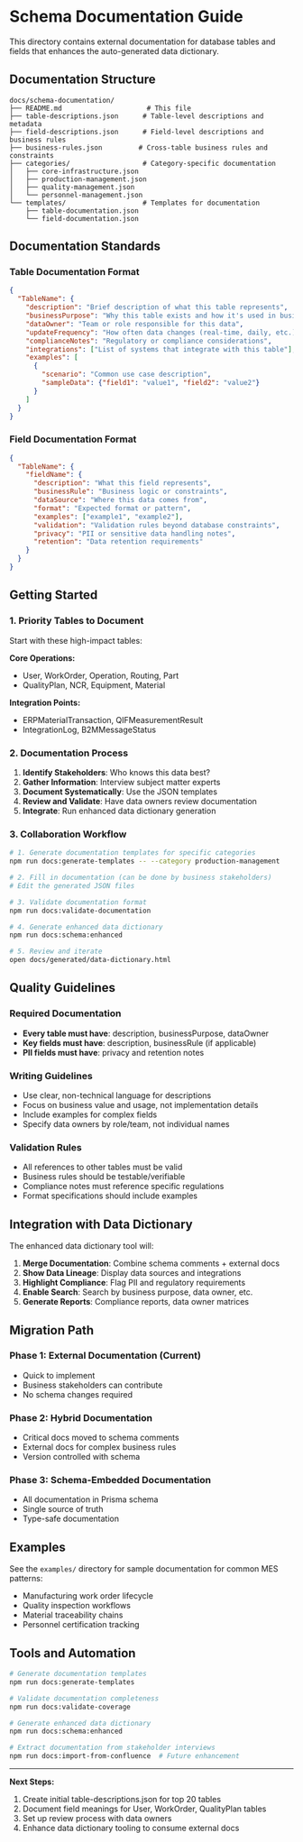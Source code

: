 # Schema Documentation Guide

This directory contains external documentation for database tables and fields that enhances the auto-generated data dictionary.

## Documentation Structure

```
docs/schema-documentation/
├── README.md                     # This file
├── table-descriptions.json      # Table-level descriptions and metadata
├── field-descriptions.json      # Field-level descriptions and business rules
├── business-rules.json         # Cross-table business rules and constraints
├── categories/                  # Category-specific documentation
│   ├── core-infrastructure.json
│   ├── production-management.json
│   ├── quality-management.json
│   └── personnel-management.json
└── templates/                   # Templates for documentation
    ├── table-documentation.json
    └── field-documentation.json
```

## Documentation Standards

### Table Documentation Format

```json
{
  "TableName": {
    "description": "Brief description of what this table represents",
    "businessPurpose": "Why this table exists and how it's used in business processes",
    "dataOwner": "Team or role responsible for this data",
    "updateFrequency": "How often data changes (real-time, daily, etc.)",
    "complianceNotes": "Regulatory or compliance considerations",
    "integrations": ["List of systems that integrate with this table"],
    "examples": [
      {
        "scenario": "Common use case description",
        "sampleData": {"field1": "value1", "field2": "value2"}
      }
    ]
  }
}
```

### Field Documentation Format

```json
{
  "TableName": {
    "fieldName": {
      "description": "What this field represents",
      "businessRule": "Business logic or constraints",
      "dataSource": "Where this data comes from",
      "format": "Expected format or pattern",
      "examples": ["example1", "example2"],
      "validation": "Validation rules beyond database constraints",
      "privacy": "PII or sensitive data handling notes",
      "retention": "Data retention requirements"
    }
  }
}
```

## Getting Started

### 1. Priority Tables to Document

Start with these high-impact tables:

**Core Operations:**
- User, WorkOrder, Operation, Routing, Part
- QualityPlan, NCR, Equipment, Material

**Integration Points:**
- ERPMaterialTransaction, QIFMeasurementResult
- IntegrationLog, B2MMessageStatus

### 2. Documentation Process

1. **Identify Stakeholders**: Who knows this data best?
2. **Gather Information**: Interview subject matter experts
3. **Document Systematically**: Use the JSON templates
4. **Review and Validate**: Have data owners review documentation
5. **Integrate**: Run enhanced data dictionary generation

### 3. Collaboration Workflow

```bash
# 1. Generate documentation templates for specific categories
npm run docs:generate-templates -- --category production-management

# 2. Fill in documentation (can be done by business stakeholders)
# Edit the generated JSON files

# 3. Validate documentation format
npm run docs:validate-documentation

# 4. Generate enhanced data dictionary
npm run docs:schema:enhanced

# 5. Review and iterate
open docs/generated/data-dictionary.html
```

## Quality Guidelines

### Required Documentation
- **Every table must have**: description, businessPurpose, dataOwner
- **Key fields must have**: description, businessRule (if applicable)
- **PII fields must have**: privacy and retention notes

### Writing Guidelines
- Use clear, non-technical language for descriptions
- Focus on business value and usage, not implementation details
- Include examples for complex fields
- Specify data owners by role/team, not individual names

### Validation Rules
- All references to other tables must be valid
- Business rules should be testable/verifiable
- Compliance notes must reference specific regulations
- Format specifications should include examples

## Integration with Data Dictionary

The enhanced data dictionary tool will:

1. **Merge Documentation**: Combine schema comments + external docs
2. **Show Data Lineage**: Display data sources and integrations
3. **Highlight Compliance**: Flag PII and regulatory requirements
4. **Enable Search**: Search by business purpose, data owner, etc.
5. **Generate Reports**: Compliance reports, data owner matrices

## Migration Path

### Phase 1: External Documentation (Current)
- Quick to implement
- Business stakeholders can contribute
- No schema changes required

### Phase 2: Hybrid Documentation
- Critical docs moved to schema comments
- External docs for complex business rules
- Version controlled with schema

### Phase 3: Schema-Embedded Documentation
- All documentation in Prisma schema
- Single source of truth
- Type-safe documentation

## Examples

See the `examples/` directory for sample documentation for common MES patterns:
- Manufacturing work order lifecycle
- Quality inspection workflows
- Material traceability chains
- Personnel certification tracking

## Tools and Automation

```bash
# Generate documentation templates
npm run docs:generate-templates

# Validate documentation completeness
npm run docs:validate-coverage

# Generate enhanced data dictionary
npm run docs:schema:enhanced

# Extract documentation from stakeholder interviews
npm run docs:import-from-confluence  # Future enhancement
```

---

**Next Steps:**
1. Create initial table-descriptions.json for top 20 tables
2. Document field meanings for User, WorkOrder, QualityPlan tables
3. Set up review process with data owners
4. Enhance data dictionary tooling to consume external docs